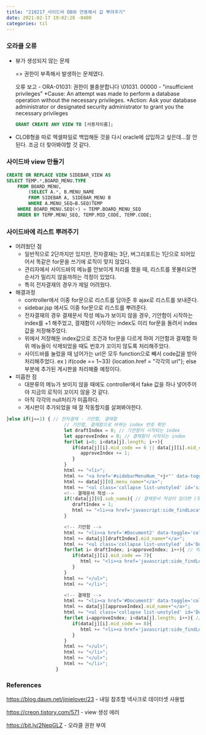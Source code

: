 ```yaml
---
title: "210217_사이드바 DB와 연동해서 값 뿌려주기"
date: 2021-02-17 19:02:28 -0400
categories: til
---
```


### 오라클 오류

- 뷰가 생성되지 않는 문제

  => 권한이 부족해서 발생하는 문제였다.

  오류 보고 -
  ORA-01031: 권한이 불충분합니다
  \01031. 00000 - "insufficient privileges"
  *Cause:  An attempt was made to perform a database operation without
        the necessary privileges.
  *Action:  Ask your database administrator or designated security
        administrator to grant you the necessary privileges

  ```sql
  GRANT CREATE ANY VIEW TO [사용자이름];
  ```

- CLOB형을 따로 엑셀파일로 백업해둔 것을 다시 oracle에 삽입하고 싶은데...잘 안된다. 조금 더 찾아봐야할 것 같다.

### 사이드바 view 만들기

```sql
CREATE OR REPLACE VIEW SIDEBAR_VIEW AS
SELECT TEMP.*,BOARD_MENU.TYPE
    FROM BOARD_MENU,
        (SELECT A.*, B.MENU_NAME
        FROM SIDEBAR A, SIDEBAR_MENU B
        WHERE A.MENU_SEQ=B.SEQ)TEMP
    WHERE BOARD_MENU.SEQ(+) = TEMP.BOARD_MENU_SEQ
    ORDER BY TEMP.MENU_SEQ, TEMP.MID_CODE, TEMP.CODE;
```



### 사이드바에 리스트 뿌려주기

- 어려웠던 점
  - 일반적으로 2단까지만 있지만, 전자결재는 3단, 버그리포트는 1단으로 되어있어서 똑같은 for문을 쓰기에 로직이 맞지 않았다.
  - 관리자에서 사이드바의 메뉴를 안보이게 처리를 했을 때, 리스트를 못불러오면 순서가 밀리지 않을까하는 걱정이 있었다.
  - 특히 전자결재의 경우가 제일 어려웠다.
- 해결과정
  - controller에서 이중 for문으로 리스트를 담아준 후 ajax로 리스트를 보내준다.
  - sidebar.jsp 에서도 이중 for문으로 리스트를 뿌려준다.
  - 전자결재의 경우 결재문서 작성 메뉴가 보이지 않을 경우, 기안함이 시작하는 index를 +1 해주었고, 결재함이 시작하는 index도 미리 for문을 돌려서 index값을 저장해주었다.
  - 위에서 저장해둔 index값으로 조건과 for문을 다르게 하여 기안함과 결재함 하위 메뉴들이 삭제되었을 때도 번호가 꼬이지 않도록 처리해주었다.
  - 사이드바를 눌렀을 때 넘어가는 url은 모두 function으로 빼서 code값을 받아 처리해주었다.
    ex ) if(code == 1~33) {location.href = "각각의 url"}; 
    else 부분에 추가된 게시판을 처리해줄 예정이다.
- 미흡한 점
  - 대분류의 메뉴가 보이지 않을 때에도 controller에서 fake 값을 하나 넣어주어야 지금의 로직이 꼬이지 않을 것 같다.
  - 아직 각각의 null처리가 미흡하다.
  - 게시판이 추가되었을 때 잘 작동할지를 살펴봐야한다.

```javascript
}else if(j==1) { // 전자결재 - 기안함, 결재함
                     // 기안함, 결재함으로 바뀌는 index 번호 확인
                     let draftIndex = 0; // 기안함이 시작되는 index
                     let approveIndex = 0; // 결재함이 시작되는 index
                     for(let i=0; i<data[j].length; i++){
                        if(data[j][i].mid_code == 6 || data[j][i].mid_code == 7){
                           approveIndex += 1;
                        }
                     }
                     html += "<li>";
                     html += "<a href='#sidebarMenuNum_"+j+"' data-toggle='collapse' aria-expanded='false' class='dropdown-toggle'>";
                     html += data[j][0].menu_name+"</a>";
                     html += "<ul class='collapse list-unstyled' id='sidebarMenuNum_"+j+"'>";
                     <!-- 결재문서 작성-->
                     if(!data[j][0].sub_name){ // 결재문서 작성이 있다면 (첫번째 데이터가 sub_name이 없는 경우)
                        draftIndex = 1;
                        html += "<li><a href='javascript:side_findLocation("+data[j][0].code+");'>"+data[j][0].mid_name+"</a></li>";
                     }

                     <!-- 기안함 -->
                     html += "<li><a href='#Document2' data-toggle='collapse' aria-expanded='false' class='dropdown-toggle'>";
                     html += data[j][draftIndex].mid_name+"</a>";
                     html += "<ul class='collapse list-unstyled' id='Document2'>";
                     for(let i= draftIndex; i<approveIndex; i++){ // 하위메뉴 출력
                        if(data[j][i].mid_code == 7){
                           html += "<li><a href='javascript:side_findLocation("+data[j][i].code+");'>"+data[j][i].sub_name+"</a></li>";
                        }
                     }
                     html += "</ul>";
                     html += "</li>";

                     <!-- 결재함 -->
                     html += "<li><a href='#Document3' data-toggle='collapse' aria-expanded='false' class='dropdown-toggle'>";
                     html += data[j][approveIndex].mid_name+"</a>";
                     html += "<ul class='collapse list-unstyled' id='Document3'>";
                     for(let i=approveIndex; i<data[j].length; i++){ // 하위메뉴 출력
                        if(data[j][i].mid_code == 8){
                           html += "<li><a href='javascript:side_findLocation("+data[j][i].code+");'>"+data[j][i].sub_name+"</a></li>";
                        }
                     }
                     html += "</ul>";
                     html += "</li>";
                     html += "</ul>";
                     html += "</li>";
                  }
```



### References

https://blog.daum.net/jinielover/23 - 내일 참조할 넥사크로 데이터셋 사용법

https://creon.tistory.com/571 - view 생성 에러

https://bit.ly/2NepGLZ - 오라클 권한 부여
